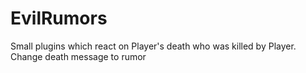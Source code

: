 # EvilRumors
Small plugins which react on Player's death who was killed by Player. Change death message to rumor
